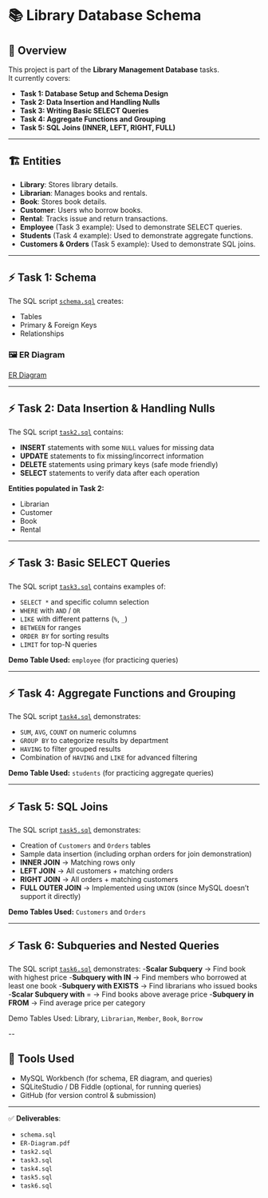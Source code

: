 # 📚 Library Database Schema

## 📌 Overview
This project is part of the **Library Management Database** tasks.  
It currently covers:
- **Task 1: Database Setup and Schema Design**  
- **Task 2: Data Insertion and Handling Nulls**  
- **Task 3: Writing Basic SELECT Queries**  
- **Task 4: Aggregate Functions and Grouping**  
- **Task 5: SQL Joins (INNER, LEFT, RIGHT, FULL)**  

---

## 🏗 Entities
- **Library**: Stores library details.  
- **Librarian**: Manages books and rentals.  
- **Book**: Stores book details.  
- **Customer**: Users who borrow books.  
- **Rental**: Tracks issue and return transactions.  
- **Employee** (Task 3 example): Used to demonstrate SELECT queries.  
- **Students** (Task 4 example): Used to demonstrate aggregate functions.  
- **Customers & Orders** (Task 5 example): Used to demonstrate SQL joins.  

---

## ⚡ Task 1: Schema
The SQL script [`schema.sql`](schema.sql) creates:
- Tables  
- Primary & Foreign Keys  
- Relationships  

### 🖼 ER Diagram
[ER Diagram](ER-Diagram.pdf)

---

## ⚡ Task 2: Data Insertion & Handling Nulls
The SQL script [`task2.sql`](task2.sql) contains:
- **INSERT** statements with some `NULL` values for missing data  
- **UPDATE** statements to fix missing/incorrect information  
- **DELETE** statements using primary keys (safe mode friendly)  
- **SELECT** statements to verify data after each operation  

**Entities populated in Task 2:**
- Librarian  
- Customer  
- Book  
- Rental  

---

## ⚡ Task 3: Basic SELECT Queries
The SQL script [`task3.sql`](task3.sql) contains examples of:
- `SELECT *` and specific column selection  
- `WHERE` with `AND` / `OR`  
- `LIKE` with different patterns (`%`, `_`)  
- `BETWEEN` for ranges  
- `ORDER BY` for sorting results  
- `LIMIT` for top-N queries  

**Demo Table Used:** `employee` (for practicing queries)

---

## ⚡ Task 4: Aggregate Functions and Grouping
The SQL script [`task4.sql`](task4.sql) demonstrates:
- `SUM`, `AVG`, `COUNT` on numeric columns  
- `GROUP BY` to categorize results by department  
- `HAVING` to filter grouped results  
- Combination of `HAVING` and `LIKE` for advanced filtering  

**Demo Table Used:** `students` (for practicing aggregate queries)  

---

## ⚡ Task 5: SQL Joins
The SQL script [`task5.sql`](task5.sql) demonstrates:
- Creation of `Customers` and `Orders` tables  
- Sample data insertion (including orphan orders for join demonstration)  
- **INNER JOIN** → Matching rows only  
- **LEFT JOIN** → All customers + matching orders  
- **RIGHT JOIN** → All orders + matching customers  
- **FULL OUTER JOIN** → Implemented using `UNION` (since MySQL doesn’t support it directly)  

**Demo Tables Used:** `Customers` and `Orders`  

---
## ⚡ Task 6: Subqueries and Nested Queries
The SQL script [`task6.sql`](task6.sql)
 demonstrates:
-**Scalar Subquery** → Find book with highest price
-**Subquery with IN** → Find members who borrowed at least one book
-**Subquery with EXISTS** → Find librarians who issued books
-**Scalar Subquery with** = → Find books above average price
-**Subquery in FROM** → Find average price per category

Demo Tables Used: Library, `Librarian`, `Member`, `Book`, `Borrow`

--

## 🚀 Tools Used
- MySQL Workbench (for schema, ER diagram, and queries)  
- SQLiteStudio / DB Fiddle (optional, for running queries)  
- GitHub (for version control & submission)  

---

✅ **Deliverables**:  
- `schema.sql`  
- `ER-Diagram.pdf`  
- `task2.sql`  
- `task3.sql`  
- `task4.sql`  
- `task5.sql`
- `task6.sql`
